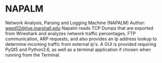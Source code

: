 # NAPALM
Network Analysis, Parsing and Logging Machine (NAPALM)
Author: weed12@live.marshall.edu
Napalm reads TCP Dumps that are exported from Wireshark and analyzes network traffic percentages,
FTP communication, ARP requests, and also provides an Ip address lookup to determine incoming traffic
from external ip's.  A GUI is provided requiring PyQt5 and Python3.6, as well as a terminal application if chosen
when running from the Terminal.
